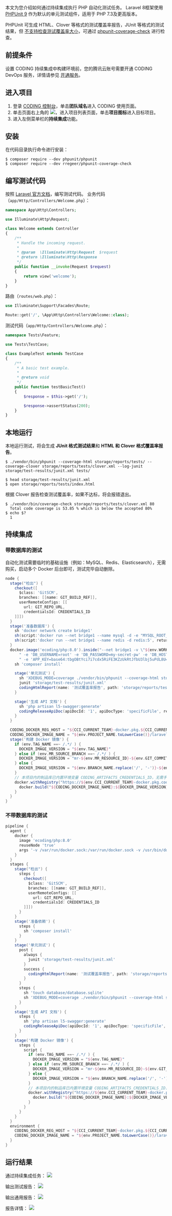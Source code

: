 本文为您介绍如何通过持续集成执行 PHP 自动化测试任务。
Laravel 8框架使用 [PHPUnit 9](https://phpunit.de/) 作为默认的单元测试组件，适用于 PHP 7.3及更高版本。

PHPUnit 可生成 HTML、Clover 等格式的测试覆盖率报告，JUnit 等格式的测试结果，但 [不支持检查测试覆盖率大小](https://github.com/sebastianbergmann/phpunit/issues/1877)，可通过 [phpunit-coverage-check](https://packagist.org/packages/rregeer/phpunit-coverage-check) 进行检查。

## 前提条件
设置 CODING 持续集成中构建环境前，您的腾讯云账号需要开通 CODING DevOps 服务，详情请参见 [开通服务](https://cloud.tencent.com/document/product/1115/37268)。

## 进入项目
1. 登录 [CODING 控制台](https://console.cloud.tencent.com/coding)，单击**团队域名**进入 CODING 使用页面。
2. 单击页面右上角的 <img src ="https://main.qcloudimg.com/raw/d94a8e60dd3a41d0af07d72ae0e9d70e.png" style ="margin:0">，进入项目列表页面，单击**项目图标**进入目标项目。
3.  进入左侧菜单栏的**持续集成**功能。



## 安装[](id:install)
在代码目录执行命令进行安装：
```shell
$ composer require --dev phpunit/phpunit
$ composer require --dev rregeer/phpunit-coverage-check
```

## 编写测试代码[](id:code)
按照 [Laravel 官方文档](https://laravel.com/docs/testing)，编写测试代码。
业务代码（`app/Http/Controllers/Welcome.php`）：
```php
namespace App\Http\Controllers;

use Illuminate\Http\Request;

class Welcome extends Controller
{
    /**
     * Handle the incoming request.
     *
     * @param  \Illuminate\Http\Request  $request
     * @return \Illuminate\Http\Response
     */
    public function __invoke(Request $request)
    {
        return view('welcome');
    }
}
```

路由（`routes/web.php`）：
```php
use Illuminate\Support\Facades\Route;

Route::get('/', \App\Http\Controllers\Welcome::class);
```

测试代码（`app/Http/Controllers/Welcome.php`）：

```php
namespace Tests\Feature;

use Tests\TestCase;

class ExampleTest extends TestCase
{
    /**
     * A basic test example.
     *
     * @return void
     */
    public function testBasicTest()
    {
        $response = $this->get('/');

        $response->assertStatus(200);
    }
}
```

## 本地运行[](id:run)
本地运行测试，将会生成 **JUnit 格式测试结果**和 **HTML 和 Clover 格式覆盖率报告**。
```shell
$ ./vendor/bin/phpunit --coverage-html storage/reports/tests/ --coverage-clover storage/reports/tests/clover.xml --log-junit storage/test-results/junit.xml tests/

$ head storage/test-results/junit.xml
$ open storage/reports/tests/index.html
```

根据 Clover 报告检查测试覆盖率，如果不达标，将会报错退出。
```shell
$ ./vendor/bin/coverage-check storage/reports/tests/clover.xml 80
  Total code coverage is 53.85 % which is below the accepted 80%
$ echo $?
  1
```

## 持续集成[](id:ci)

### 带数据库的测试[](id:jenkins-phpunit-mysql)
自动化测试需要临时的基础设施（例如：MySQL、Redis、Elasticsearch），无需购买，启动多个 Docker 后台即可，测试完毕自动删除。
```groovy
node {
  stage("检出") {
    checkout([
      $class: 'GitSCM',
      branches: [[name: GIT_BUILD_REF]],
      userRemoteConfigs: [[
        url: GIT_REPO_URL,
        credentialsId: CREDENTIALS_ID
    ]]])
  }
  stage('准备数据库') {
    sh 'docker network create bridge1'
    sh(script:'docker run --net bridge1 --name mysql -d -e "MYSQL_ROOT_PASSWORD=my-secret-pw" -e "MYSQL_DATABASE=test_db" mysql:5.7', returnStdout: true)
    sh(script:'docker run --net bridge1 --name redis -d redis:5', returnStdout: true)
  }
  docker.image('ecoding/php:8.0').inside("--net bridge1 -v \"${env.WORKSPACE}:/root/code\" -e 'APP_ENV=testing' -e 'DB_DATABASE=test_db'" +
      " -e 'DB_USERNAME=root' -e 'DB_PASSWORD=my-secret-pw' -e 'DB_HOST=mysql' -e 'REDIS_HOST=redis'" +
      " -e 'APP_KEY=base64:tbgOBtYci7i7cdx5RiFE3KZzUkRtJfbU3lbj5uPdL8U='") {
    sh 'composer install'

    stage('单元测试') {
      sh 'XDEBUG_MODE=coverage ./vendor/bin/phpunit --coverage-html storage/reports/tests/ --log-junit storage/test-results/junit.xml --coverage-text tests/'
      junit 'storage/test-results/junit.xml'
      codingHtmlReport(name: '测试覆盖率报告', path: 'storage/reports/tests/')
    }

    stage('生成 API 文档') {
      sh 'php artisan l5-swagger:generate'
      codingReleaseApiDoc(apiDocId: '1', apiDocType: 'specificFile', resultFile: 'storage/api-docs/api-docs.json')
    }
  }

  CODING_DOCKER_REG_HOST = "${CCI_CURRENT_TEAM}-docker.pkg.${CCI_CURRENT_DOMAIN}"
  CODING_DOCKER_IMAGE_NAME = "${env.PROJECT_NAME.toLowerCase()}/laravel-docker/laravel-demo"
  stage('构建 Docker 镜像') {
    if (env.TAG_NAME ==~ /.*/ ) {
      DOCKER_IMAGE_VERSION = "${env.TAG_NAME}"
    } else if (env.MR_SOURCE_BRANCH ==~ /.*/ ) {
      DOCKER_IMAGE_VERSION = "mr-${env.MR_RESOURCE_ID}-${env.GIT_COMMIT_SHORT}"
    } else {
      DOCKER_IMAGE_VERSION = "${env.BRANCH_NAME.replace('/', '-')}-${env.GIT_COMMIT_SHORT}"
    }
    // 本项目内的制品库已内置环境变量 CODING_ARTIFACTS_CREDENTIALS_ID，无需手动设置
    docker.withRegistry("https://${env.CCI_CURRENT_TEAM}-docker.pkg.coding.net", "${env.CODING_ARTIFACTS_CREDENTIALS_ID}") {
      docker.build("${CODING_DOCKER_IMAGE_NAME}:${DOCKER_IMAGE_VERSION}").push()
    }
  }
}
```

### 不带数据库的测试[](id:jenkins-phpunit)
```groovy
pipeline {
  agent {
    docker {
      image 'ecoding/php:8.0'
      reuseNode 'true'
      args '-v /var/run/docker.sock:/var/run/docker.sock -v /usr/bin/docker:/usr/bin/docker'
    }
  }
  stages {
    stage("检出") {
      steps {
        checkout([
          $class: 'GitSCM',
          branches: [[name: GIT_BUILD_REF]],
          userRemoteConfigs: [[
            url: GIT_REPO_URL,
            credentialsId: CREDENTIALS_ID
        ]]])
      }
    }
    stage('准备依赖') {
      steps {
        sh 'composer install'
      }
    }
    stage('单元测试') {
      post {
        always {
          junit 'storage/test-results/junit.xml'
        }
        success {
          codingHtmlReport(name: '测试覆盖率报告', path: 'storage/reports/tests/')
        }
      }
      steps {
        sh 'touch database/database.sqlite'
        sh 'XDEBUG_MODE=coverage ./vendor/bin/phpunit --coverage-html storage/reports/tests/ --log-junit storage/test-results/junit.xml --coverage-text tests/'
      }
    }
    stage('生成 API 文档') {
      steps {
        sh 'php artisan l5-swagger:generate'
        codingReleaseApiDoc(apiDocId: '1', apiDocType: 'specificFile', resultFile: 'storage/api-docs/api-docs.json')
      }
    }
    stage('构建 Docker 镜像') {
      steps {
        script {
          if (env.TAG_NAME ==~ /.*/ ) {
            DOCKER_IMAGE_VERSION = "${env.TAG_NAME}"
          } else if (env.MR_SOURCE_BRANCH ==~ /.*/ ) {
            DOCKER_IMAGE_VERSION = "mr-${env.MR_RESOURCE_ID}-${env.GIT_COMMIT_SHORT}"
          } else {
            DOCKER_IMAGE_VERSION = "${env.BRANCH_NAME.replace('/', '-')}-${env.GIT_COMMIT_SHORT}"
          }
          // 本项目内的制品库已内置环境变量 CODING_ARTIFACTS_CREDENTIALS_ID，无需手动设置
          docker.withRegistry("https://${env.CCI_CURRENT_TEAM}-docker.pkg.coding.net", "${env.CODING_ARTIFACTS_CREDENTIALS_ID}") {
            docker.build("${CODING_DOCKER_IMAGE_NAME}:${DOCKER_IMAGE_VERSION}").push()
          }
        }
      }
    }
  }
  environment {
    CODING_DOCKER_REG_HOST = "${CCI_CURRENT_TEAM}-docker.pkg.${CCI_CURRENT_DOMAIN}"
    CODING_DOCKER_IMAGE_NAME = "${env.PROJECT_NAME.toLowerCase()}/laravel-docker/laravel-demo"
  }
}
```

## 运行结果[](id:screenshots)
通过持续集成任务：
![](https://help-assets.codehub.cn/enterprise/20210611181111.png)

输出测试报告：
![](https://help-assets.codehub.cn/enterprise/20200923121714.png)

输出通用报告：
![](https://help-assets.codehub.cn/enterprise/20201119164045.png)

报告详情：
![](https://help-assets.codehub.cn/enterprise/20201119164317.png)
